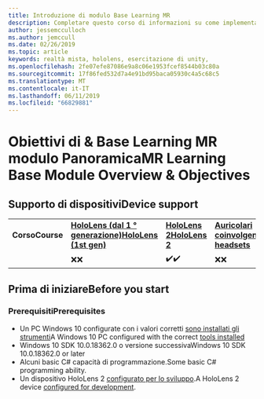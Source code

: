```yaml
---
title: Introduzione di modulo Base Learning MR
description: Completare questo corso di informazioni su come implementare il riconoscimento di volti di Azure all'interno di un'applicazione di realtà mista.
author: jessemcculloch
ms.author: jemccull
ms.date: 02/26/2019
ms.topic: article
keywords: realtà mista, hololens, esercitazione di unity,
ms.openlocfilehash: 2fe07efe87086e9a8c06e1953fcef8544b03c80a
ms.sourcegitcommit: 17f86fed532d7a4e91bd95baca05930c4a5c68c5
ms.translationtype: MT
ms.contentlocale: it-IT
ms.lasthandoff: 06/11/2019
ms.locfileid: "66829881"
---
```

# <a name="mr-learning-base-module-overview--objectives"></a><span data-ttu-id="6c02b-104">Obiettivi di & Base Learning MR modulo Panoramica</span><span class="sxs-lookup"><span data-stu-id="6c02b-104">MR Learning Base Module Overview & Objectives</span></span>

## <a name="device-support"></a><span data-ttu-id="6c02b-105">Supporto di dispositivi</span><span class="sxs-lookup"><span data-stu-id="6c02b-105">Device support</span></span>

<table>
    <colgroup>
    <col width="25%" />
    <col width="25%" />
    <col width="25%" />
    <col width="25%" />
    </colgroup>
    <tr>
        <td><span data-ttu-id="6c02b-106"><strong>Corso</strong></span><span class="sxs-lookup"><span data-stu-id="6c02b-106"><strong>Course</strong></span></span></td>
        <td><span data-ttu-id="6c02b-107"><a href="hololens-hardware-details.md"><strong>HoloLens (dal 1 ° generazione)</strong></a></span><span class="sxs-lookup"><span data-stu-id="6c02b-107"><a href="hololens-hardware-details.md"><strong>HoloLens (1st gen)</strong></a></span></span></td>
        <td><span data-ttu-id="6c02b-108"><a href="https://www.microsoft.com/en-us/hololens/hardware"><strong>HoloLens 2</strong></a></span><span class="sxs-lookup"><span data-stu-id="6c02b-108"><a href="https://www.microsoft.com/en-us/hololens/hardware"><strong>HoloLens 2</strong></a></span></span></td>
        <td><span data-ttu-id="6c02b-109"><a href="immersive-headset-hardware-details.md"><strong>Auricolari coinvolgenti</strong></a></span><span class="sxs-lookup"><span data-stu-id="6c02b-109"><a href="immersive-headset-hardware-details.md"><strong>Immersive headsets</strong></a></span></span></td>
    </tr>
     <tr>
        <td></td>
        <td><span data-ttu-id="6c02b-110">❌</span><span class="sxs-lookup"><span data-stu-id="6c02b-110">❌</span></span></td>
        <td><span data-ttu-id="6c02b-111">✔️</span><span class="sxs-lookup"><span data-stu-id="6c02b-111">✔️</span></span></td>
        <td><span data-ttu-id="6c02b-112">❌</span><span class="sxs-lookup"><span data-stu-id="6c02b-112">❌</span></span></td>
    </tr>
</table>

## <a name="before-you-start"></a><span data-ttu-id="6c02b-113">Prima di iniziare</span><span class="sxs-lookup"><span data-stu-id="6c02b-113">Before you start</span></span>

### <a name="prerequisites"></a><span data-ttu-id="6c02b-114">Prerequisiti</span><span class="sxs-lookup"><span data-stu-id="6c02b-114">Prerequisites</span></span>

* <span data-ttu-id="6c02b-115">Un PC Windows 10 configurate con i valori corretti [sono installati gli strumenti](install-the-tools.md)</span><span class="sxs-lookup"><span data-stu-id="6c02b-115">A Windows 10 PC configured with the correct [tools installed](install-the-tools.md)</span></span>
* <span data-ttu-id="6c02b-116">Windows 10 SDK 10.0.18362.0 o versione successiva</span><span class="sxs-lookup"><span data-stu-id="6c02b-116">Windows 10 SDK 10.0.18362.0 or later</span></span>
* <span data-ttu-id="6c02b-117">Alcuni basic C# capacità di programmazione.</span><span class="sxs-lookup"><span data-stu-id="6c02b-117">Some basic C# programming ability.</span></span>
* <span data-ttu-id="6c02b-118">Un dispositivo HoloLens 2 [configurato per lo sviluppo](using-visual-studio.md#enabling-developer-mode).</span><span class="sxs-lookup"><span data-stu-id="6c02b-118">A HoloLens 2 device [configured for development](using-visual-studio.md#enabling-developer-mode).</span></span>
